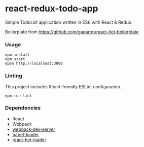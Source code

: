react-redux-todo-app
=====================

Simple TodoList application written in ES6 with React &amp; Redux.

Boilerplate from https://github.com/gaearon/react-hot-boilerplate

### Usage

```
npm install
npm start
open http://localhost:3000
```

### Linting

This project includes React-friendly ESLint configuration.

```
npm run lint
```

### Dependencies

* React
* Webpack
* [webpack-dev-server](https://github.com/webpack/webpack-dev-server)
* [babel-loader](https://github.com/babel/babel-loader)
* [react-hot-loader](https://github.com/gaearon/react-hot-loader)

